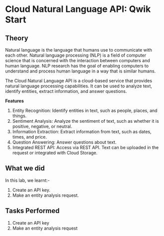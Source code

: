 # Cloud Natural Language API: Qwik Start

## Theory
Natural language is the language that humans use to communicate with each other. Natural language processing (NLP) is a field of computer science that is concerned with the interaction between computers and human language. NLP research has the goal of enabling computers to understand and process human language in a way that is similar humans.

The Cloud Natural Language API is a cloud-based service that provides natural language processing capabilities. It can be used to analyze text, identify entities, extract information, and answer questions.

**Features**
1. Entity Recognition: Identify entities in text, such as people, places, and things.
2. Sentiment Analysis: Analyze the sentiment of text, such as whether it is positive, negative, or neutral.
3. Information Extraction: Extract information from text, such as dates, times, and price.
4. Question Answering: Answer questions about text.
5. Integrated REST API: Access via REST API. Text can be uploaded in the request or integrated with Cloud Storage.

## What we did

In this lab, we learnt:-

1. Create an API key.
2. Make an entity analysis request.

## Tasks Performed
1. Create an API key
2. Make an entity analysis request

